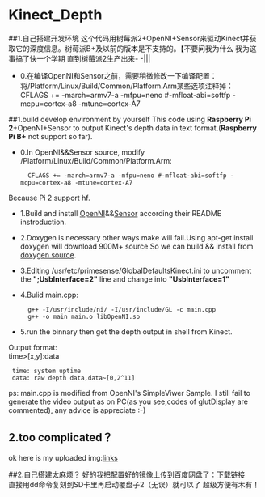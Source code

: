 # Kinect_Depth
##1.自己搭建开发环境
这个代码用树莓派2+OpenNI+Sensor来驱动Kinect并获取它的深度信息。树莓派B+及以前的版本是不支持的。【不要问我为什么 我为这事搞了快一个学期 直到树莓派2生产出来- -||| 
- 0.在编译OpenNI和Sensor之前，需要稍微修改一下编译配置： 
   将/Platform/Linux/Build/Common/Platform.Arm某些选项注释掉： 
   CFLAGS += -march=armv7-a -mfpu=neno #-mfloat-abi=softfp -mcpu=cortex-a8 -mtune=cortex-A7   

##1.build develop environment by yourself
This code using **Raspberry Pi 2**+OpenNI+Sensor to output Kinect's depth data in text format.(**Raspberry Pi B+** not support so far).

- 0.In OpenNI&&Sensor source, modify /Platform/Linux/Build/Common/Platform.Arm:  

        CFLAGS += -march=armv7-a -mfpu=neno #-mfloat-abi=softfp -mcpu=cortex-a8 -mtune=cortex-A7 
        
Because Pi 2 support hf.

- 1.Build and install [OpenNI](https://github.com/OpenNI/OpenNI)&&[Sensor](https://github.com/ruedigerH2/SensorKinect) according their README instroduction.   



- 2.Doxygen is necessary other ways make will fail.Using apt-get install doxygen will download 900M+ source.So we can build && install from [doxygen source](https://github.com/doxygen/doxygen).  



- 3.Editing /usr/etc/primesense/GlobalDefaultsKinect.ini to uncomment the **";UsbInterface=2"** line and change into **"UsbInterface=1"**   



- 4.Bulid main.cpp: 

        g++ -I/usr/include/ni/ -I/usr/include/GL -c main.cpp    
        g++ -o main main.o libOpenNI.so       
  


  
- 5.run the binnary then get the depth output in shell from Kinect. 

Output format:     
     time>[x,y]:data
     
     time: system uptime
     data: raw depth data,data~[0,2^11]  


ps: main.cpp is modified from OpenNI's SimpleViwer Sample.
    I still fail to generate the video output as on PC(as you see,codes of glutDisplay are commented), any advice is appreciate :-)
    
## 2.too complicated？
ok here is my uploaded img:[links](http://pan.baidu.com/s/1bI7Em)


##2.自己搭建太麻烦？
好的我把配置好的镜像上传到百度网盘了：[下载链接](http://pan.baidu.com/s/1bI7Em)   
直接用dd命令复刻到SD卡里再启动覆盘子2（无误）就可以了 超级方便有木有！
